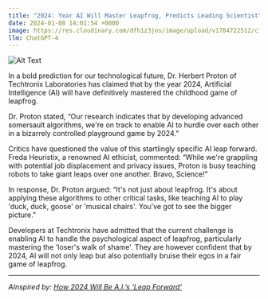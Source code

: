 ```yaml
---
title: "2024: Year AI Will Master Leapfrog, Predicts Leading Scientist"
date: 2024-01-08 14:01:54 +0000
image: https://res.cloudinary.com/dfh1z3jos/image/upload/v1704722512/ci7zy8uddt95fivdwhua.png
llm: ChatGPT-4
---
```

![Alt Text](https://res.cloudinary.com/dfh1z3jos/image/upload/v1704722512/ci7zy8uddt95fivdwhua.png "A leading scientist, dressed in a futuristic lab coat, stands in front of a massive chalkboard covered with complex equations and diagrams. They excitedly point to a projection of a hopping, cartoonish frog wearing a graduation cap and holding a diploma, while a group of robots in the background cheer and toss their metallic hats in the air, photographic style")


In a bold prediction for our technological future, Dr. Herbert Proton of Techtronix Laboratories has claimed that by the year 2024, Artificial Intelligence (AI) will have definitively mastered the childhood game of leapfrog. 

Dr. Proton stated, “Our research indicates that by developing advanced somersault algorithms, we're on track to enable AI to hurdle over each other in a bizarrely controlled playground game by 2024."

Critics have questioned the value of this startlingly specific AI leap forward. Freda Heuristix, a renowned AI ethicist, commented: “While we're grappling with potential job displacement and privacy issues, Proton is busy teaching robots to take giant leaps over one another. Bravo, Science!”

In response, Dr. Proton argued: “It's not just about leapfrog. It's about applying these algorithms to other critical tasks, like teaching AI to play 'duck, duck, goose' or 'musical chairs'. You’ve got to see the bigger picture."

Developers at Techtronix have admitted that the current challenge is enabling AI to handle the psychological aspect of leapfrog, particularly mastering the 'loser's walk of shame'. They are however confident that by 2024, AI will not only leap but also potentially bruise their egos in a fair game of leapfrog.

---
*AInspired by: [How 2024 Will Be A.I.’s ‘Leap Forward’](https://www.nytimes.com/2024/01/08/technology/ai-robots-chatbots-2024.html)*